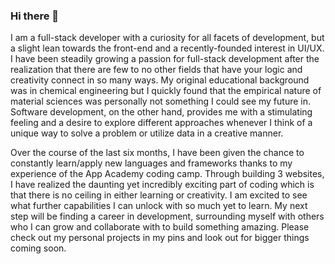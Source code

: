 ### Hi there 👋

  I am a full-stack developer with a curiosity for all facets of development, but a slight lean towards the front-end and a recently-founded interest in UI/UX. I have been steadily growing a passion for full-stack development after the realization that there are few to no other fields that have your logic and creativity connect in so many ways. My original educational background was in chemical engineering but I quickly found that the empirical nature of material sciences was personally not something I could see my future in. Software development, on the other hand, provides me with a stimulating feeling and a desire to explore different approaches whenever I think of a unique way to solve a problem or utilize data in a creative manner. 

  Over the course of the last six months, I have been given the chance to constantly learn/apply new languages and frameworks thanks to my experience of the App Academy coding camp. Through building 3 websites, I have realized the daunting yet incredibly exciting part of coding which is that there is no ceiling in either learning or creativity. I am excited to see what further capabilities I can unlock with so much yet to learn. My next step will be finding a career in development, surrounding myself with others who I can grow and collaborate with to build something amazing. Please check out my personal projects in my pins and look out for bigger things coming soon.
